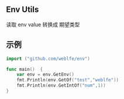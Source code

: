 ## Env Utils 
读取 env value 转换成 期望类型

## 示例

```go
import ("github.com/weblfe/env")

func main()  {
    var env = env.GetEnv()
    fmt.Println(env.GetOf("test","weblfe"))
    fmt.Println(env.GetIntOf("num",1))
}
```
